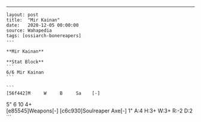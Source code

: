 ---
    layout: post
    title:  "Mir Kainan"
    date:   2020-12-05 00:00:00
    source: Wahapedia
    tags: [ossiarch-bonereapers]
    ---
    
    **Mir Kainan**
    
    **Stat Block**
    ```
    6/6 Mir Kainan
    ```
    
    ```
    [56f442]M     W     B     Sa    [-]
5"    6     10    4+    
[e85545]Weapons[-]
[c6c930]Soulreaper Axe[-]
1"     A:4    H:3+   W:3+   R:-2   D:2   
    ```
    
    
    